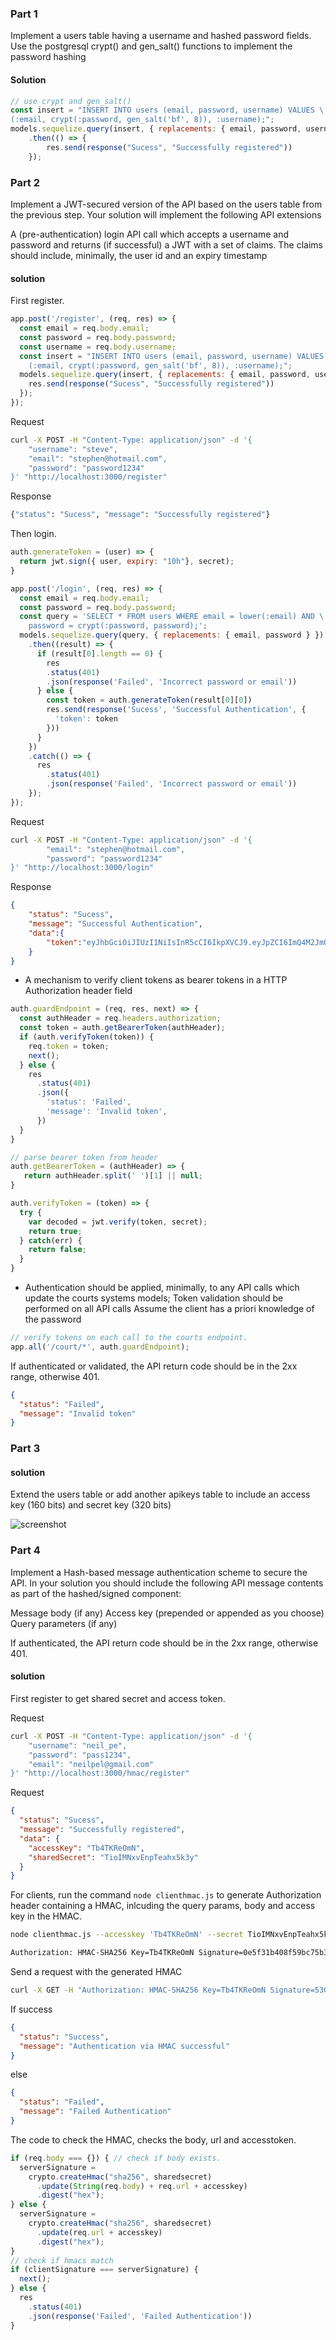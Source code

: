 ### Part 1
Implement a users table having a username and hashed password fields. Use the postgresql crypt() and gen_salt() functions to implement the password hashing

#### Solution
```javascript
// use crypt and gen_salt()
const insert = "INSERT INTO users (email, password, username) VALUES \
(:email, crypt(:password, gen_salt('bf', 8)), :username);";
models.sequelize.query(insert, { replacements: { email, password, username } })
    .then(() => {
        res.send(response("Sucess", "Successfully registered"))
    });
```

### Part 2
Implement a JWT-secured version of the API based on the users table from the previous step. Your solution will implement the following API extensions

A (pre-authentication) login API call which accepts a username and password and returns (if successful) a JWT with a set of claims. The claims should include, minimally, the user id and an 
expiry timestamp

#### solution

First register.
```javascript
app.post('/register', (req, res) => {
  const email = req.body.email;
  const password = req.body.password;
  const username = req.body.username;
  const insert = "INSERT INTO users (email, password, username) VALUES \
    (:email, crypt(:password, gen_salt('bf', 8)), :username);";
  models.sequelize.query(insert, { replacements: { email, password, username } }).then(() => {
    res.send(response("Sucess", "Successfully registered"))
  });
});
```

Request
```bash
curl -X POST -H "Content-Type: application/json" -d '{
	"username": "steve",
	"email": "stephen@hotmail.com",
	"password": "password1234"
}' "http://localhost:3000/register"
```

Response
```bash
{"status": "Sucess", "message": "Successfully registered"}
```

Then login.
```javascript
auth.generateToken = (user) => {
  return jwt.sign({ user, expiry: "10h"}, secret);
}

app.post('/login', (req, res) => {
  const email = req.body.email;
  const password = req.body.password;
  const query = 'SELECT * FROM users WHERE email = lower(:email) AND \
    password = crypt(:password, password);';
  models.sequelize.query(query, { replacements: { email, password } })
    .then((result) => {
      if (result[0].length == 0) {
        res
        .status(401)
        .json(response('Failed', 'Incorrect password or email'))
      } else {
        const token = auth.generateToken(result[0][0])
        res.send(response('Sucess', 'Successful Authentication', {
          'token': token
        }))
      }
    })
    .catch(() => {
      res
        .status(401)
        .json(response('Failed', 'Incorrect password or email'))
    });
});
```
Request
```bash
curl -X POST -H "Content-Type: application/json" -d '{
        "email": "stephen@hotmail.com",
        "password": "password1234"
}' "http://localhost:3000/login"
```

Response
```json
{
    "status": "Sucess", 
    "message": "Successful Authentication", 
    "data":{
        "token":"eyJhbGciOiJIUzI1NiIsInR5cCI6IkpXVCJ9.eyJpZCI6ImQ4M2JmOGI0LTZlYjItNDUwYy04YjVhLTllYzQ2NDY0YTFmMyIsImVtYWlsIjoic3RlcGhlbkBob3RtYWlsLmNvbSIsInBhc3N3b3JkIjoiJDJhJDA4JEZHWW15bHF3V0w2NndibzZ2NC5CRnVkV0k4dlZMWUZRUS5kWksucVJwSHpZUUVKdVZrN0lxIiwidXNlcm5hbWUiOiJzdGV2ZSIsImFjY2Vzc2tleSI6bnVsbCwic2hhcmVkc2VjcmV0IjpudWxsLCJpYXQiOjE0ODk5NTU2OTd9.fq11UV9JoFVuGErVu565TzE_MTZCMKKKzyzl8eKK9QQ"
    }
}
```


* A mechanism to verify client tokens as bearer tokens in a HTTP Authorization header field

```javascript
auth.guardEndpoint = (req, res, next) => {
  const authHeader = req.headers.authorization;
  const token = auth.getBearerToken(authHeader);
  if (auth.verifyToken(token)) {
    req.token = token;
    next();
  } else {
    res
      .status(401)
      .json({
        'status': 'Failed',
        'message': 'Invalid token',
      })
  }
}

// parse bearer token from header
auth.getBearerToken = (authHeader) => {
   return authHeader.split(' ')[1] || null;
}

auth.verifyToken = (token) => {
  try {
    var decoded = jwt.verify(token, secret);
    return true;
  } catch(err) {
    return false;
  }
}
```


* Authentication should be applied, minimally, to any API calls which update the courts systems models; Token validation should be performed on all API calls
Assume the client has a priori knowledge of the password

```javascript
// verify tokens on each call to the courts endpoint.
app.all('/court/*', auth.guardEndpoint);
```

If authenticated or validated, the API return code should be in the 2xx range, otherwise 401.

```json
{
  "status": "Failed",
  "message": "Invalid token"
}
```

### Part 3

#### solution
Extend the users table or add another apikeys table to include an access key (160 bits) and secret key (320 bits)

![screenshot](/Lab3/assets/usersextended.png)

### Part 4
Implement a Hash-based message authentication scheme to secure the API. In your solution you should include the following API message contents as part of the hashed/signed component:

Message body (if any)
Access key (prepended or appended as you choose)
Query parameters (if any)

If authenticated, the API return code should be in the 2xx range, otherwise 401.

#### solution
First register to get shared secret and access token.

Request
```bash
curl -X POST -H "Content-Type: application/json" -d '{
	"username": "neil_pe",
	"password": "pass1234",
	"email": "neilpel@gmail.com"
}' "http://localhost:3000/hmac/register"
```

Request
```json
{
  "status": "Sucess",
  "message": "Successfully registered",
  "data": {
    "accessKey": "Tb4TKReOmN",
    "sharedSecret": "TioIMNxvEnpTeahx5k3y"
  }
}
```

For clients, run the command `node clienthmac.js` to generate Authorization header containing a HMAC, inlcuding the query params, body and access key in the HMAC.

```bash
node clienthmac.js --accesskey 'Tb4TKReOmN' --secret TioIMNxvEnpTeahx5k3y --url '/hmacauth/test' --httpbody '{"message": "attack at dawn"}'

Authorization: HMAC-SHA256 Key=Tb4TKReOmN Signature=0e5f31b408f59bc75b3b5e5433c687d3e81d5f78b0791ed13845ab5558b00485
```

Send a request with the generated HMAC
```bash
curl -X GET -H "Authorization: HMAC-SHA256 Key=Tb4TKReOmN Signature=530206d0c4c557ab723cf6b3d35ecb78269ec901484cf5d709b245593e06d3e3" "http://localhost:3000/hmacauth/test"
```

If success
```json
{
  "status": "Success",
  "message": "Authentication via HMAC successful"
}
```
else
```json
{
  "status": "Failed",
  "message": "Failed Authentication"
}
```

The code to check the HMAC, checks the body, url and accesstoken.
```javascript
if (req.body === {}) { // check if body exists.
  serverSignature = 
    crypto.createHmac("sha256", sharedsecret)
      .update(String(req.body) + req.url + accesskey)
      .digest("hex");
} else {
  serverSignature = 
    crypto.createHmac("sha256", sharedsecret)
      .update(req.url + accesskey)
      .digest("hex");
}
// check if hmacs match
if (clientSignature === serverSignature) {
  next();
} else {
  res
    .status(401)
    .json(response('Failed', 'Failed Authentication'))
}
```

